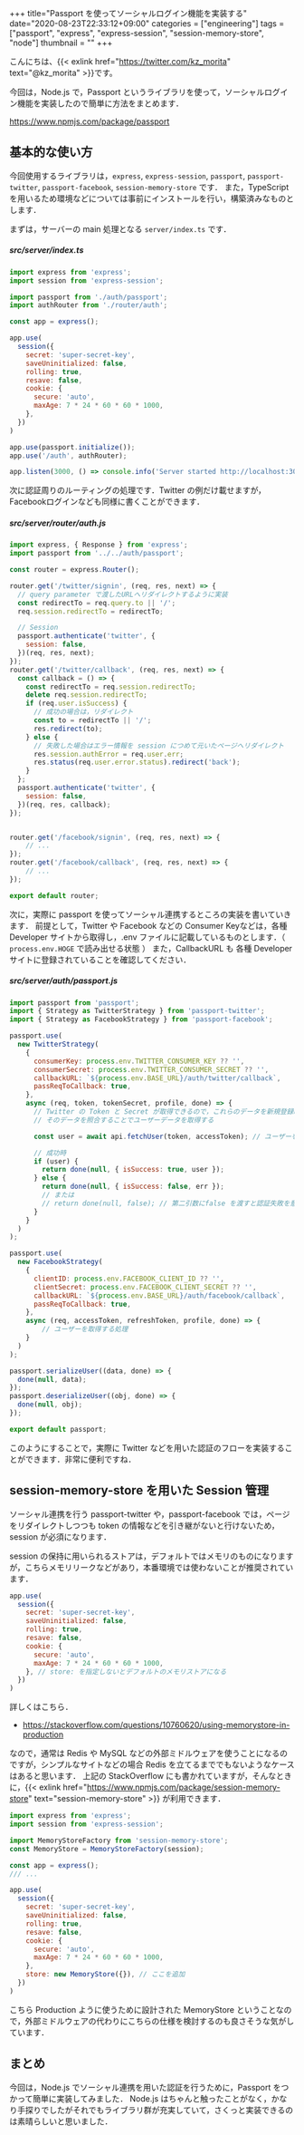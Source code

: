 +++
title="Passport を使ってソーシャルログイン機能を実装する"
date="2020-08-23T22:33:12+09:00"
categories = ["engineering"]
tags = ["passport", "express", "express-session", "session-memory-store", "node"]
thumbnail = ""
+++

こんにちは、{{< exlink href="https://twitter.com/kz_morita" text="@kz_morita" >}}です。

今回は，Node.js で，Passport というライブラリを使って，ソーシャルログイン機能を実装したので簡単に方法をまとめます．

https://www.npmjs.com/package/passport

## 基本的な使い方

今回使用するライブラリは，`express`, `express-session`, `passport`, `passport-twitter`, `passport-facebook`, `session-memory-store` です．
また，TypeScript を用いるため環境などについては事前にインストールを行い，構築済みなものとします．

まずは，サーバーの main 処理となる `server/index.ts` です．

##### src/server/index.ts
```js
import express from 'express';
import session from 'express-session';

import passport from './auth/passport';
import authRouter from './router/auth';

const app = express();

app.use(
  session({
    secret: 'super-secret-key',
    saveUninitialized: false,
    rolling: true,
    resave: false,
    cookie: {
      secure: 'auto',
      maxAge: 7 * 24 * 60 * 60 * 1000,
    },
  })
)

app.use(passport.initialize());
app.use('/auth', authRouter);

app.listen(3000, () => console.info('Server started http://localhost:3000'));
```

次に認証周りのルーティングの処理です．Twitter の例だけ載せますが，Facebookログインなども同様に書くことができます．

##### src/server/router/auth.js

```js
import express, { Response } from 'express';
import passport from '../../auth/passport';

const router = express.Router();

router.get('/twitter/signin', (req, res, next) => {
  // query parameter で渡したURLへリダイレクトするように実装
  const redirectTo = req.query.to || '/';
  req.session.redirectTo = redirectTo;

  // Session
  passport.authenticate('twitter', {
    session: false,
  })(req, res, next);
});
router.get('/twitter/callback', (req, res, next) => {
  const callback = () => {
    const redirectTo = req.session.redirectTo;
    delete req.session.redirectTo;
    if (req.user.isSuccess) {
      // 成功の場合は，リダイレクト
      const to = redirectTo || '/';
      res.redirect(to);
    } else {
      // 失敗した場合はエラー情報を session につめて元いたページへリダイレクト
      res.session.authError = req.user.err;
      res.status(req.user.error.status).redirect('back');
    }
  };
  passport.authenticate('twitter', {
    session: false,
  })(req, res, callback);
});


router.get('/facebook/signin', (req, res, next) => {
	// ...
});
router.get('/facebook/callback', (req, res, next) => {
	// ...
});

export default router;
```

次に，実際に passport を使ってソーシャル連携するところの実装を書いていきます．
前提として，Twitter や Facebook などの Consumer Keyなどは，各種 Developer サイトから取得し，.env ファイルに記載しているものとします．（ `process.env.HOGE` で読み出せる状態 ）
また，CallbackURL も 各種 Developer サイトに登録されていることを確認してください．

##### src/server/auth/passport.js

```js
import passport from 'passport';
import { Strategy as TwitterStrategy } from 'passport-twitter';
import { Strategy as FacebookStrategy } from 'passport-facebook';

passport.use(
  new TwitterStrategy(
    {
      consumerKey: process.env.TWITTER_CONSUMER_KEY ?? '',
      consumerSecret: process.env.TWITTER_CONSUMER_SECRET ?? '',
      callbackURL: `${process.env.BASE_URL}/auth/twitter/callback`,
      passReqToCallback: true,
    },
    async (req, token, tokenSecret, profile, done) => {
      // Twitter の Token と Secret が取得できるので，これらのデータを新規登録時にユーザーデータと紐付けておき，
      // そのデータを照合することでユーザーデータを取得する

      const user = await api.fetchUser(token, accessToken); // ユーザーを取得する処理

      // 成功時
      if (user) {
      	return done(null, { isSuccess: true, user });
      } else {
        return done(null, { isSuccess: false, err });
        // または
        // return done(null, false); // 第二引数にfalse を渡すと認証失敗を意味する
      }
    }
  )
);

passport.use(
  new FacebookStrategy(
    {
      clientID: process.env.FACEBOOK_CLIENT_ID ?? '',
      clientSecret: process.env.FACEBOOK_CLIENT_SECRET ?? '',
      callbackURL: `${process.env.BASE_URL}/auth/facebook/callback`,
      passReqToCallback: true,
    },
    async (req, accessToken, refreshToken, profile, done) => {
		// ユーザーを取得する処理
    }
  )
);

passport.serializeUser((data, done) => {
  done(null, data);
});
passport.deserializeUser((obj, done) => {
  done(null, obj);
});

export default passport;
```

このようにすることで，実際に Twitter などを用いた認証のフローを実装することができます．非常に便利ですね．

## session-memory-store を用いた Session 管理

ソーシャル連携を行う passport-twitter や，passport-facebook では，ページをリダイレクトしつつも token の情報などを引き継がないと行けないため，session が必須になります．

session の保持に用いられるストアは，デフォルトではメモリのものになりますが，こちらメモリリークなどがあり，本番環境では使わないことが推奨されています．

```js
app.use(
  session({
    secret: 'super-secret-key',
    saveUninitialized: false,
    rolling: true,
    resave: false,
    cookie: {
      secure: 'auto',
      maxAge: 7 * 24 * 60 * 60 * 1000,
    }, // store: を指定しないとデフォルトのメモリストアになる
  })
)
```

詳しくはこちら．
- https://stackoverflow.com/questions/10760620/using-memorystore-in-production

なので，通常は Redis や MySQL などの外部ミドルウェアを使うことになるのですが，シンプルなサイトなどの場合 Redis を立てるまででもないようなケースはあると思います．
上記の StackOverflow にも書かれていますが，そんなときに，{{< exlink href="https://www.npmjs.com/package/session-memory-store" text="session-memory-store" >}} が利用できます．

```js
import express from 'express';
import session from 'express-session';

import MemoryStoreFactory from 'session-memory-store';
const MemoryStore = MemoryStoreFactory(session);

const app = express();
/// ...

app.use(
  session({
    secret: 'super-secret-key',
    saveUninitialized: false,
    rolling: true,
    resave: false,
    cookie: {
      secure: 'auto',
      maxAge: 7 * 24 * 60 * 60 * 1000,
    },
    store: new MemoryStore({}), // ここを追加
  })
)
```

こちら Production ように使うために設計された MemoryStore ということなので，外部ミドルウェアの代わりにこちらの仕様を検討するのも良さそうな気がしています．

## まとめ

今回は，Node.js でソーシャル連携を用いた認証を行うために，Passport をつかって簡単に実装してみました．
Node.js はちゃんと触ったことがなく，かなり手探りでしたがそれでもライブラリ群が充実していて，さくっと実装できるのは素晴らしいと思いました．

